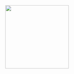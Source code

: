 <img align='center' src='https://media2.giphy.com/media/v1.Y2lkPTc5MGI3NjExdDAxZ3NibHo1OWFuMW9kb2t0MTVwNWdqZzJkZjJzMGQ4eXh2eWdlMSZlcD12MV9pbnRlcm5hbF9naWZfYnlfaWQmY3Q9Zw/iIqmM5tTjmpOB9mpbn/giphy.gif' width='200"'>

<!---
ABottleOfSprite/ABottleOfSprite is a ✨ special✨  repository because its `README.md` (this file) appears on your GitHub profile.
You can click the Preview link to take a look at your changes.
--->
